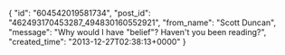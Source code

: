  {
   "id": "604542019581734",
   "post_id": "462493170453287_494830160552921",
   "from_name": "Scott Duncan",
   "message": "Why would I have \"belief\"? Haven't you been reading?",
   "created_time": "2013-12-27T02:38:13+0000"
 }
